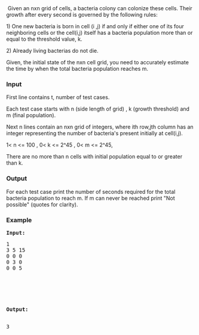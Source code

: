 <!-- Block added 2009-04-02 SRL --> <!-- End block -->
<p>&nbsp;</p>
<p>&nbsp;Given an nxn grid of cells, a bacteria colony can colonize these cells. Their growth after every second is governed by the following rules:</p>
<p>1) One new bacteria is born in cell (i ,j) if and only if either one of its four neighboring cells or the cell(i,j) itself has a bacteria population more than or equal to the threshold value, k.</p>
<p>2) Already living bacterias do not die.</p>
<p>Given, the initial state of the nxn cell grid, you need to accurately estimate the time by when the total bacteria population reaches m.</p>
<h3>Input</h3>
<p>First line contains t, number of test cases.</p>
<p>Each test case starts with n (side length of grid) , k (growth threshold) and m (final population).</p>
<p>Next n lines contain an nxn grid of integers, where ith row,jth column has an integer representing the number of bacteria's present initially at cell(i,j).</p>
<p>1&lt;  n &lt;= 100 , 0&lt;  k &lt;= 2^45 , 0&lt; m &lt;= 2^45,</p>
<p>There are no more than n cells with initial population equal to or greater than k.</p>
<h3>Output</h3>
<p>For each test case print the number of seconds required for the total bacteria population to reach m. If m can never be reached print "Not possible" (quotes for clarity).</p>
<h3>Example</h3>
<pre><strong>Input:</strong><br><pre>1<br>3 5 15<br>0 0 0<br>0 3 0<br>0 0 5<br><br><br></pre>
<br><br><strong>Output:</strong><br>
<pre>3<br><br></pre>
<br></pre>